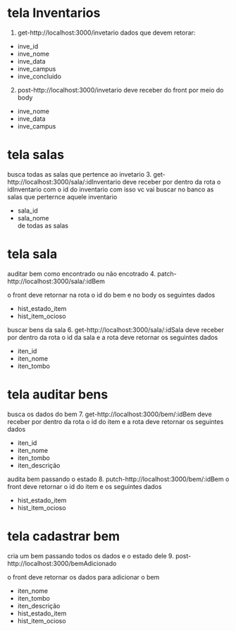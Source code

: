 # tela Inventarios

1. get-http://localhost:3000/invetario
dados que devem retorar:
- inve_id
- inve_nome
- inve_data
- inve_campus
- inve_concluido

2. post-http://localhost:3000/invetario
deve receber do front por meio do body
- inve_nome
- inve_data
- inve_campus

# tela salas

busca todas as salas que pertence ao invetario
3. get-http://localhost:3000/sala/:idInventario
deve receber por dentro da rota o idInventario com o id do inventario
com isso vc vai buscar no banco as salas que perternce aquele inventario
- sala_id
- sala_nome
<br>de todas as salas


# tela sala

auditar bem como encontrado ou não encotrado
4. patch-http://localhost:3000/sala/:idBem

o front deve retornar na rota o id do bem e no body os seguintes dados
- hist_estado_item
- hist_item_ocioso 

buscar bens da sala 
6. get-http://localhost:3000/sala/:idSala
deve receber por dentro da rota o id da sala e a rota deve retornar os seguintes dados
- iten_id
- iten_nome
- iten_tombo

# tela auditar bens

busca os dados do bem 
7. get-http://localhost:3000/bem/:idBem
deve receber por dentro da rota o id do item e a rota deve retornar os seguintes dados
- iten_id
- iten_nome
- iten_tombo
- iten_descrição

audita bem passando o estado 
8. putch-http://localhost:3000/bem/:idBem
o front deve retornar o id do item e os seguintes dados
- hist_estado_item
- hist_item_ocioso

# tela cadastrar bem

cria um bem passando todos os dados e o estado dele
9. post-http://localhost:3000/bemAdicionado

o front deve retornar os dados para adicionar o bem
- iten_nome
- iten_tombo
- iten_descrição
- hist_estado_item
- hist_item_ocioso
